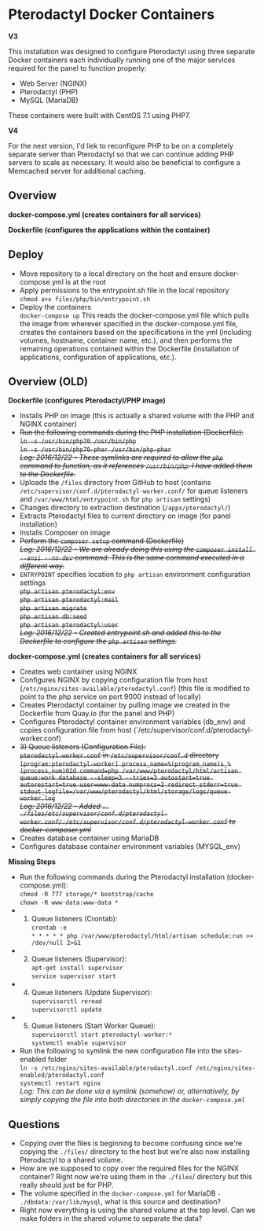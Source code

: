 # Pterodactyl Docker Containers

**V3**

This installation was designed to configure Pterodactyl using three separate Docker containers each individually running one of the major services required for the panel to function properly:

- Web Server (NGINX)
- Pterodactyl (PHP)  
- MySQL (MariaDB)  

These containers were built with CentOS 7.1 using PHP7.

**V4**

For the next version, I'd liek to reconfigure PHP to be on a completely separate server than Pterodactyl so that we can continue adding PHP servers to scale as necessary. It would also be beneficial to configure a Memcached server for additional caching.

## Overview

**docker-compose.yml (creates containers for all services)**

**Dockerfile (configures the applications within the container)**

## Deploy

- Move repository to a local directory on the host and ensure docker-compose.yml is at the root
- Apply permissions to the entrypoint.sh file in the local repository  
`chmod a+x files/php/bin/entrypoint.sh`
- Deploy the containers  
`docker-compose up` This reads the docker-compose.yml file which pulls the image from wherever specified in the docker-compose.yml file, creates the containers based on the specifications in the yml (including volumes, hostname, container name, etc.), and then performs the remaining operations contained within the Dockerfile (installation of applications, configuration of applications, etc.).










## Overview (OLD)

**Dockerfile (configures Pterodactyl/PHP image)**
- Installs PHP on image (this is actually a shared volume with the PHP and NGINX container)
- ~~Run the following commands during the PHP installation (Dockerfile):~~  
~~`ln -s /usr/bin/php70 /usr/bin/php`  
`ln -s /usr/bin/php70-phar /usr/bin/php-phar`  
*Log: 2016/12/22 - These symlinks are required to allow the `php` command to function, as it references `/usr/bin/php`. I have added them to the Dockerfile.*~~  
- Uploads the `/files` directory from GitHub to host (contains `/etc/supervisor/conf.d/pterodactyl-worker.conf/` for queue listeners and `/var/www/html/entrypoint.sh` for `php artisan` settings)
- Changes directory to extraction destination (`/apps/pterodactyl/`)
- Extracts Pterodactyl files to current directory on image (for panel installation)
- Installs Composer on image
- ~~Perform the `composer setup` command (Dockerfile)  
*Log: 2016/12/22 - We are already doing this using the `composer install --ansi --no-dev` command. This is the same command executed in a different way.*~~  
- `ENTRYPOINT` specifies location to `php artisan` environment configuration settings  
~~`php artisan pterodactyl:env`  
`php artisan pterodactyl:mail`  
`php artisan migrate`  
`php artisan db:seed`  
`php artisan pterodactyl:user`  
*Log: 2016/12/22 - Created entrypoint.sh and added this to the Dockerfile to configure the `php artisan` settings.*~~  

**docker-compose.yml (creates containers for all services)**
- Creates web container using NGINX
- Configures NGINX by copying configuration file from host (`/etc/nginx/sites-available/pterodactyl.conf`) (this file is modified to point to the php service on port 9000 instead of locally)
- Creates Pterodactyl container by pulling image we created in the Dockerfile from Quay.io (for the panel and PHP)
- Configures Pterodactyl container environment variables (db_env) and copies configuration file from host (`/etc/supervisor/conf.d/pterodactyl-worker.conf)
- ~~3) Queue listeners (Configuration File):  
`pterodactyl-worker.conf` in `/etc/supervisor/conf.d` directory  
`[program:pterodactyl-worker]
process_name=%(program_name)s_%(process_num)02d
command=php /var/www/pterodactyl/html/artisan queue:work database --sleep=3 --tries=3
autostart=true
autorestart=true
user=www-data
numprocs=2
redirect_stderr=true
stdout_logfile=/var/www/pterodactyl/html/storage/logs/queue-worker.log`  
*Log: 2016/12/22 - Added `- ./files/etc/supervisor/conf.d/pterodactyl-worker.conf/:/etc/supervisor/conf.d/pterodactyl-worker.conf` to docker-composer.yml*~~  
- Creates database container using MariaDB
- Configures database container environment variables (MYSQL_env)

**Missing Steps**

- Run the following commands during the Pterodactyl installation (docker-compose.yml):  
`chmod -R 777 storage/* bootstrap/cache`  
`chown -R www-data:www-data *`  
- 1) Queue listeners (Crontab):  
`crontab -e`  
`* * * * * php /var/www/pterodactyl/html/artisan schedule:run >> /dev/null 2>&1`  
- 2) Queue listeners (Supervisor):  
`apt-get install supervisor`  
`service supervisor start`  
- 4) Queue listeners (Update Supervisor):  
`supervisorctl reread`  
`supervisorctl update`  
- 5) Queue listeners (Start Worker Queue):  
`supervisorctl start pterodactyl-worker:*`  
`systemctl enable supervisor`  
- Run the following to symlink the new configuration file into the sites-enabled folder  
`ln -s /etc/nginx/sites-available/pterodactyl.conf /etc/nginx/sites-enabled/pterodactyl.conf`  
`systemctl restart nginx`  
*Log: This can be done via a symlink (somehow) or, alternatively, by simply copying the file into both directories in the `docker-compose.yml`*

## Questions

- Copying over the files is beginning to become confusing since we're copying the `./files/` directory to the host but we're also now installing Pterodactyl to a shared volume.
- How are we supposed to copy over the required files for the NGINX container? Right now we're using them in the `./files`/ directory but this really should just be for PHP.
- The volume specified in the `docker-compose.yml` for MariaDB `- ./dbdata:/var/lib/mysql`, what is this source and destination?
- Right now everything is using the shared volume at the top level. Can we make folders in the shared volume to separate the data?
